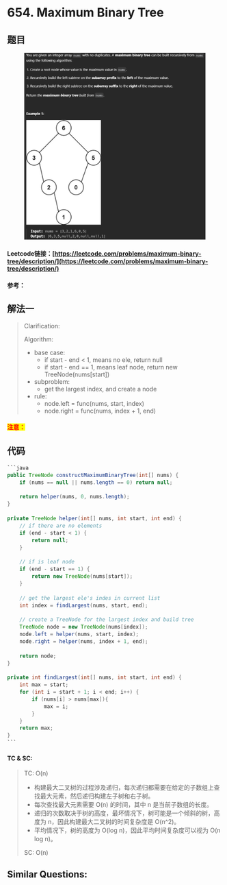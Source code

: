 # 654. Maximum Binary Tree

## 题目

<figure><img src=".gitbook/assets/image.png" alt=""><figcaption></figcaption></figure>

#### Leetcode链接：[https://leetcode.com/problems/maximum-binary-tree/description/](https://leetcode.com/problems/maximum-binary-tree/description/)

#### 参考：

## 解法一

> Clarification:&#x20;
>
> Algorithm:&#x20;
>
> * base case:&#x20;
>   * if start - end < 1, means no ele, return null
>   * if start - end == 1, means leaf node, return new TreeNode(nums\[start])
> * subproblem:
>   * get the largest index, and create a node
> * rule:
>   * node.left = func(nums, start, index)
>   * node.right = func(nums, index + 1, end)

#### <mark style="color:red;">注意：</mark>

## 代码

````java
```java
public TreeNode constructMaximumBinaryTree(int[] nums) {
    if (nums == null || nums.length == 0) return null;
    
    return helper(nums, 0, nums.length);
}

private TreeNode helper(int[] nums, int start, int end) {
    // if there are no elements
    if (end - start < 1) {
        return null;
    }

    // if is leaf node
    if (end - start == 1) {
        return new TreeNode(nums[start]);
    }

    // get the largest ele's indes in current list
    int index = findLargest(nums, start, end);

    // create a TreeNode for the largest index and build tree
    TreeNode node = new TreeNode(nums[index]);
    node.left = helper(nums, start, index);
    node.right = helper(nums, index + 1, end);

    return node;
}

private int findLargest(int[] nums, int start, int end) {
    int max = start;
    for (int i = start + 1; i < end; i++) {
        if (nums[i] > nums[max]){
            max = i;
        }
    }
    return max;
}
```
````

#### TC & SC:&#x20;

> TC: O(n)
>
> * 构建最大二叉树的过程涉及递归，每次递归都需要在给定的子数组上查找最大元素，然后递归构建左子树和右子树。
> * 每次查找最大元素需要 O(n) 的时间，其中 n 是当前子数组的长度。
> * 递归的次数取决于树的高度，最坏情况下，树可能是一个倾斜的树，高度为 n，因此构建最大二叉树的时间复杂度是 O(n^2)。
> * 平均情况下，树的高度为 O(log n)，因此平均时间复杂度可以视为 O(n log n)。
>
> SC: O(n)

## **Similar Questions:**&#x20;

